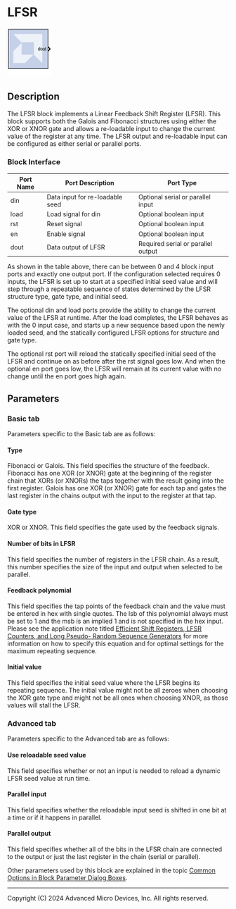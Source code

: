 # LFSR

![](./Images/block.png)

## Description
The LFSR block implements a Linear Feedback Shift Register
(LFSR). This block supports both the Galois and Fibonacci structures
using either the XOR or XNOR gate and allows a re-loadable input to
change the current value of the register at any time. The LFSR output
and re-loadable input can be configured as either serial or parallel
ports.


### Block Interface

| Port Name | Port Description                | Port Type                          |
|-----------|---------------------------------|------------------------------------|
| din       | Data input for re-loadable seed | Optional serial or parallel input  |
| load      | Load signal for din             | Optional boolean input             |
| rst       | Reset signal                    | Optional boolean input             |
| en        | Enable signal                   | Optional boolean input             |
| dout      | Data output of LFSR             | Required serial or parallel output |


As shown in the table above, there can be between 0 and 4 block input
ports and exactly one output port. If the configuration selected
requires 0 inputs, the LFSR is set up to start at a specified initial
seed value and will step through a repeatable sequence of states
determined by the LFSR structure type, gate type, and initial seed.

The optional din and load ports provide the ability to change the
current value of the LFSR at runtime. After the load completes, the LFSR
behaves as with the 0 input case, and starts up a new sequence based
upon the newly loaded seed, and the statically configured LFSR options
for structure and gate type.

The optional rst port will reload the statically specified initial seed
of the LFSR and continue on as before after the rst signal goes low. And
when the optional en port goes low, the LFSR will remain at its current
value with no change until the en port goes high again.

## Parameters

### Basic tab  
Parameters specific to the Basic tab are as follows:

#### Type  
Fibonacci or Galois. This field specifies the structure of the feedback.
Fibonacci has one XOR (or XNOR) gate at the beginning of the register
chain that XORs (or XNORs) the taps together with the result going into
the first register. Galois has one XOR (or XNOR) gate for each tap and
gates the last register in the chains output with the input to the
register at that tap.

#### Gate type  
XOR or XNOR. This field specifies the gate used by the feedback signals.

#### Number of bits in LFSR  
This field specifies the number of registers in the LFSR chain. As a
result, this number specifies the size of the input and output when
selected to be parallel.

#### Feedback polynomial  
This field specifies the tap points of the feedback chain and the value
must be entered in hex with single quotes. The lsb of this polynomial
always must be set to 1 and the msb is an implied 1 and is not specified
in the hex input. Please see the application note titled
[Efficient Shift Registers, LFSR Counters, and Long Pseudo- Random
Sequence
Generators](https://www.xilinx.com/support/documentation/application_notes/xapp052.pdf)
for more information on how to specify this equation and for optimal
settings for the maximum repeating sequence.

#### Initial value  
This field specifies the initial seed value where the LFSR begins its
repeating sequence. The initial value might not be all zeroes when
choosing the XOR gate type and might not be all ones when choosing XNOR,
as those values will stall the LFSR.

### Advanced tab  
Parameters specific to the Advanced tab are as follows:

#### Use reloadable seed value  
This field specifies whether or not an input is needed to reload a
dynamic LFSR seed value at run time.

#### Parallel input  
This field specifies whether the reloadable input seed is shifted in one
bit at a time or if it happens in parallel.

#### Parallel output  
This field specifies whether all of the bits in the LFSR chain are
connected to the output or just the last register in the chain (serial
or parallel).

Other parameters used by this block are explained in the topic [Common
Options in Block Parameter Dialog
Boxes](../../GEN/common-options/README.md).

--------------
Copyright (C) 2024 Advanced Micro Devices, Inc.
All rights reserved.
